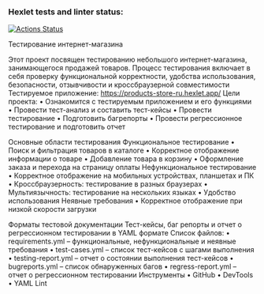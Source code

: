 ### Hexlet tests and linter status:
[![Actions Status](https://github.com/TasamayaNatalia/qa-engineer-project-84/actions/workflows/hexlet-check.yml/badge.svg)](https://github.com/TasamayaNatalia/qa-engineer-project-84/actions)

Тестирование интернет-магазина

Этот проект посвящен тестированию небольшого интернет-магазина, занимающегося продажей товаров. Процесс тестирования включает в себя проверку функциональной корректности, удобства использования, безопасности, отзывчивости и кроссбраузерной совместимости
Тестируемое приложение: https://products-store-ru.hexlet.app/
Цели проекта:
•	Ознакомится с тестируемым приложением и его функциями
•	Провести тест-анализ и составить тест-кейсы
•	Провести тестирование 
•	Подготовить багрепорты
•	Провести регрессионное тестирование и подготовить отчет

Основные области тестирования
Функциональное тестирование
•	Поиск и фильтрация товаров в каталоге
•	Корректное отображение информации о товаре
•	Добавление товара в корзину
•	Оформление заказа и перехода на страницу оплаты
Нефункциональное тестирование
•	Корректное отображение на мобильных устройствах, планшетах и ПК
•	Кроссбраузерность: тестирование в разных браузерах
•	Мультиязычность: тестирование на нескольких языках
•	Удобство использования
Неявные требования
•	Корректное отображение при низкой скорости загрузки

Форматы тестовой документации
Тест-кейсы, баг репорты и отчет о регрессионном тестировании в YAML формате
Список файлов:
•	requirements.yml – функциональные, нефункциональные и неявные требования
•	test-cases.yml – список тест-кейсов с шагами выполнения
•	testing-report.yml – отчет о состоянии выполнения тест-кейсов 
•	bugreports.yml – список обнаруженных багов
•	regress-report.yml – отчет о регрессионном тестировании
Инструменты
•	GitHub 
•	DevTools 
•	YAML Lint 
